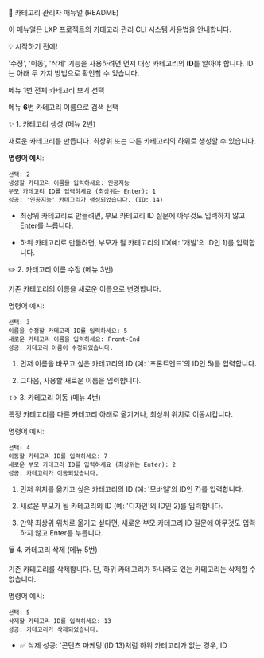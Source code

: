 📖 카테고리 관리자 매뉴얼 (README)

이 매뉴얼은 LXP 프로젝트의 카테고리 관리 CLI 시스템 사용법을 안내합니다.

💡 시작하기 전에!

'수정', '이동', '삭제' 기능을 사용하려면 먼저 대상 카테고리의 **ID**를 알아야 합니다.
ID는 아래 두 가지 방법으로 확인할 수 있습니다.

메뉴 **1**번 전체 카테고리 보기 선택

메뉴 **6**번 카테고리 이름으로 검색 선택

✨ 1. 카테고리 생성 (메뉴 2번)

새로운 카테고리를 만듭니다. 최상위 또는 다른 카테고리의 하위로 생성할 수 있습니다.

**명령어 예시**:
```
선택: 2
생성할 카테고리 이름을 입력하세요: 인공지능
부모 카테고리 ID를 입력하세요 (최상위는 Enter): 1
성공: '인공지능' 카테고리가 생성되었습니다. (ID: 14)
```

- 최상위 카테고리로 만들려면, 부모 카테고리 ID 질문에 아무것도 입력하지 않고 Enter를 누릅니다.

- 하위 카테고리로 만들려면, 부모가 될 카테고리의 ID(예: '개발'의 ID인 1)를 입력합니다.

✏️ 2. 카테고리 이름 수정 (메뉴 3번)

기존 카테고리의 이름을 새로운 이름으로 변경합니다.

명령어 예시:
```
선택: 3
이름을 수정할 카테고리 ID를 입력하세요: 5
새로운 카테고리 이름을 입력하세요: Front-End
성공: 카테고리 이름이 수정되었습니다.
```

1. 먼저 이름을 바꾸고 싶은 카테고리의 ID (예: '프론트엔드'의 ID인 5)를 입력합니다.

2. 그다음, 사용할 새로운 이름을 입력합니다.

↔️ 3. 카테고리 이동 (메뉴 4번)

특정 카테고리를 다른 카테고리 아래로 옮기거나, 최상위 위치로 이동시킵니다.

명령어 예시:
```
선택: 4
이동할 카테고리 ID를 입력하세요: 7
새로운 부모 카테고리 ID를 입력하세요 (최상위는 Enter): 2
성공: 카테고리가 이동되었습니다.
```

1. 먼저 위치를 옮기고 싶은 카테고리의 ID (예: '모바일'의 ID인 7)를 입력합니다.

2. 새로운 부모가 될 카테고리의 ID (예: '디자인'의 ID인 2)를 입력합니다.

3. 만약 최상위 위치로 옮기고 싶다면, 새로운 부모 카테고리 ID 질문에 아무것도 입력하지 않고 Enter를 누릅니다.

🗑️ 4. 카테고리 삭제 (메뉴 5번)

기존 카테고리를 삭제합니다. 단, 하위 카테고리가 하나라도 있는 카테고리는 삭제할 수 없습니다.

명령어 예시:
```
선택: 5
삭제할 카테고리 ID를 입력하세요: 13
성공: 카테고리가 삭제되었습니다.
```

- ✅ 삭제 성공: '콘텐츠 마케팅'(ID 13)처럼 하위 카테고리가 없는 경우, ID